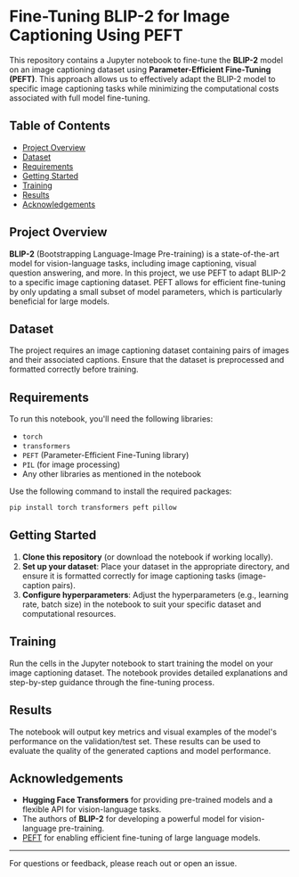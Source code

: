 
# Fine-Tuning BLIP-2 for Image Captioning Using PEFT

This repository contains a Jupyter notebook to fine-tune the **BLIP-2** model on an image captioning dataset using **Parameter-Efficient Fine-Tuning (PEFT)**. This approach allows us to effectively adapt the BLIP-2 model to specific image captioning tasks while minimizing the computational costs associated with full model fine-tuning.

## Table of Contents
- [Project Overview](#project-overview)
- [Dataset](#dataset)
- [Requirements](#requirements)
- [Getting Started](#getting-started)
- [Training](#training)
- [Results](#results)
- [Acknowledgements](#acknowledgements)

## Project Overview
**BLIP-2** (Bootstrapping Language-Image Pre-training) is a state-of-the-art model for vision-language tasks, including image captioning, visual question answering, and more. In this project, we use PEFT to adapt BLIP-2 to a specific image captioning dataset. PEFT allows for efficient fine-tuning by only updating a small subset of model parameters, which is particularly beneficial for large models.

## Dataset
The project requires an image captioning dataset containing pairs of images and their associated captions. Ensure that the dataset is preprocessed and formatted correctly before training.

## Requirements
To run this notebook, you'll need the following libraries:
- `torch`
- `transformers`
- `PEFT` (Parameter-Efficient Fine-Tuning library)
- `PIL` (for image processing)
- Any other libraries as mentioned in the notebook

Use the following command to install the required packages:
```bash
pip install torch transformers peft pillow
```

## Getting Started
1. **Clone this repository** (or download the notebook if working locally).
2. **Set up your dataset**: Place your dataset in the appropriate directory, and ensure it is formatted correctly for image captioning tasks (image-caption pairs).
3. **Configure hyperparameters**: Adjust the hyperparameters (e.g., learning rate, batch size) in the notebook to suit your specific dataset and computational resources.

## Training
Run the cells in the Jupyter notebook to start training the model on your image captioning dataset. The notebook provides detailed explanations and step-by-step guidance through the fine-tuning process.

## Results
The notebook will output key metrics and visual examples of the model's performance on the validation/test set. These results can be used to evaluate the quality of the generated captions and model performance.

## Acknowledgements
- **Hugging Face Transformers** for providing pre-trained models and a flexible API for vision-language tasks.
- The authors of **BLIP-2** for developing a powerful model for vision-language pre-training.
- [PEFT](https://huggingface.co/peft) for enabling efficient fine-tuning of large language models.

---

For questions or feedback, please reach out or open an issue.

